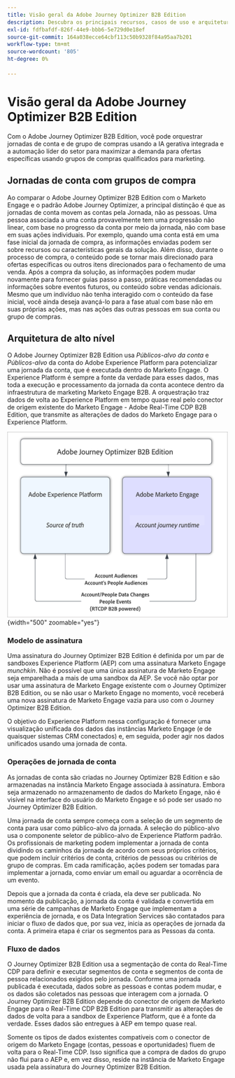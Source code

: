 ```yaml
---
title: Visão geral da Adobe Journey Optimizer B2B Edition
description: Descubra os principais recursos, casos de uso e arquiteturas do Adobe Journey Optimizer B2B Edition.
exl-id: fdfbafdf-826f-44e9-bbb6-5e729d0e18ef
source-git-commit: 164a038ecce64cbf113c50b9328f84a95aa7b201
workflow-type: tm+mt
source-wordcount: '805'
ht-degree: 0%

---
```


# Visão geral da Adobe Journey Optimizer B2B Edition

Com o Adobe Journey Optimizer B2B Edition, você pode orquestrar jornadas de conta e de grupo de compras usando a IA gerativa integrada e a automação líder do setor para maximizar a demanda para ofertas específicas usando grupos de compras qualificados para marketing.

## Jornadas de conta com grupos de compra

Ao comparar o Adobe Journey Optimizer B2B Edition com o Marketo Engage e o padrão Adobe Journey Optimizer, a principal distinção é que as jornadas de conta movem as contas pela Jornada, não as pessoas. Uma pessoa associada a uma conta provavelmente tem uma progressão não linear, com base no progresso da conta por meio da jornada, não com base em suas ações individuais. Por exemplo, quando uma conta está em uma fase inicial da jornada de compra, as informações enviadas podem ser sobre recursos ou características gerais da solução. Além disso, durante o processo de compra, o conteúdo pode se tornar mais direcionado para ofertas específicas ou outros itens direcionados para o fechamento de uma venda. Após a compra da solução, as informações podem mudar novamente para fornecer guias passo a passo, práticas recomendadas ou informações sobre eventos futuros, ou conteúdo sobre vendas adicionais. Mesmo que um indivíduo não tenha interagido com o conteúdo da fase inicial, você ainda deseja avançá-lo para a fase atual com base não em suas próprias ações, mas nas ações das outras pessoas em sua conta ou grupo de compras.

## Arquitetura de alto nível

O Adobe Journey Optimizer B2B Edition usa _Públicos-alvo da conta_ e _Públicos-alvo_ da conta do Adobe Experience Platform para potencializar uma jornada da conta, que é executada dentro do Marketo Engage. O Experience Platform é sempre a fonte da verdade para esses dados, mas toda a execução e processamento da jornada da conta acontece dentro da infraestrutura de marketing Marketo Engage B2B. A orquestração traz dados de volta ao Experience Platform em tempo quase real pelo conector de origem existente do Marketo Engage - Adobe Real-Time CDP B2B Edition, que transmite as alterações de dados do Marketo Engage para o Experience Platform.

![Arquitetura de dados de alto nível](./assets/high-level-data-architecture.png){width="500" zoomable="yes"}

### Modelo de assinatura

Uma assinatura do Journey Optimizer B2B Edition é definida por um par de sandboxes Experience Platform (AEP) com uma assinatura Marketo Engage _munchkin_. Não é possível que uma única assinatura de Marketo Engage seja emparelhada a mais de uma sandbox da AEP. Se você não optar por usar uma assinatura de Marketo Engage existente com o Journey Optimizer B2B Edition, ou se não usar o Marketo Engage no momento, você receberá uma nova assinatura de Marketo Engage vazia para uso com o Journey Optimizer B2B Edition.

O objetivo do Experience Platform nessa configuração é fornecer uma visualização unificada dos dados das instâncias Marketo Engage (e de quaisquer sistemas CRM conectados) e, em seguida, poder agir nos dados unificados usando uma jornada de conta.

### Operações de jornada de conta

As jornadas de conta são criadas no Journey Optimizer B2B Edition e são armazenadas na instância Marketo Engage associada à assinatura. Embora seja armazenado no armazenamento de dados do Marketo Engage, não é visível na interface do usuário do Marketo Engage e só pode ser usado no Journey Optimizer B2B Edition.

Uma jornada de conta sempre começa com a seleção de um segmento de conta para usar como público-alvo da jornada. A seleção do público-alvo usa o componente seletor de público-alvo de Experience Platform padrão. Os profissionais de marketing podem implementar a jornada de conta dividindo os caminhos da jornada de acordo com seus próprios critérios, que podem incluir critérios de conta, critérios de pessoas ou critérios de grupo de compras. Em cada ramificação, ações podem ser tomadas para implementar a jornada, como enviar um email ou aguardar a ocorrência de um evento.

Depois que a jornada da conta é criada, ela deve ser publicada. No momento da publicação, a jornada da conta é validada e convertida em uma série de campanhas de Marketo Engage que implementam a experiência de jornada, e os Data Integration Services são contatados para iniciar o fluxo de dados que, por sua vez, inicia as operações de jornada da conta. A primeira etapa é criar os segmentos para as Pessoas da conta.

### Fluxo de dados

O Journey Optimizer B2B Edition usa a segmentação de conta do Real-Time CDP para definir e executar segmentos de conta e segmentos de conta de pessoa relacionados exigidos pelo jornada. Conforme uma jornada publicada é executada, dados sobre as pessoas e contas podem mudar, e os dados são coletados nas pessoas que interagem com a jornada. O Journey Optimizer B2B Edition depende do conector de origem de Marketo Engage para o Real-Time CDP B2B Edition para transmitir as alterações de dados de volta para a sandbox de Experience Platform, que é a fonte da verdade.  Esses dados são entregues à AEP em tempo quase real.

Somente os tipos de dados existentes compatíveis com o conector de origem do Marketo Engage (contas, pessoas e oportunidades) fluem de volta para o Real-Time CDP. Isso significa que a compra de dados do grupo não flui para o AEP e, em vez disso, reside na instância de Marketo Engage usada pela assinatura do Journey Optimizer B2B Edition.
